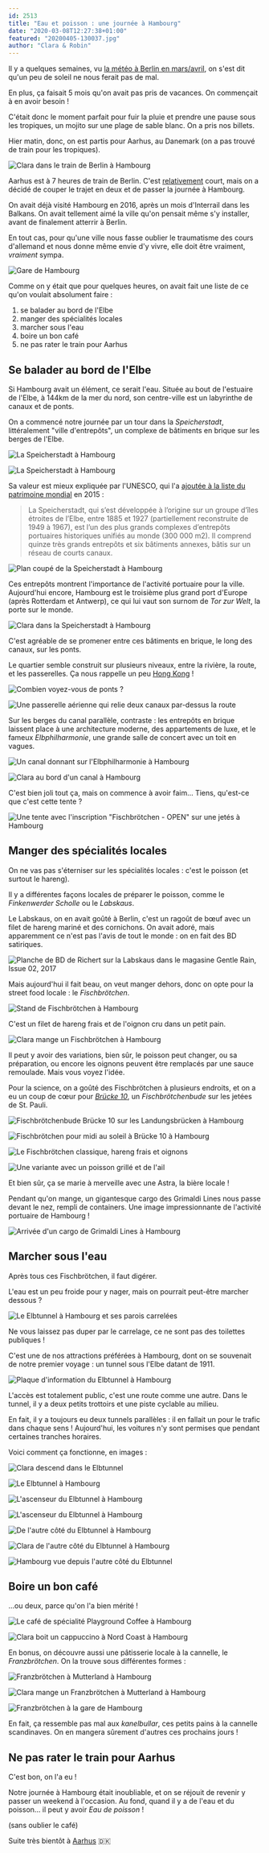 ```yaml
---
id: 2513
title: "Eau et poisson : une journée à Hambourg"
date: "2020-03-08T12:27:38+01:00"
featured: "20200405-130037.jpg"
author: "Clara & Robin"
---
```


Il y a quelques semaines, vu
[la météo à Berlin en mars/avril](/precipitations-ce-matin-a-berlin-eclaircies-dans-lapres-midi-et-grele-en-soiree/),
on s'est dit qu'un peu de soleil ne nous ferait pas de mal.

En plus, ça faisait 5 mois qu'on avait pas pris de vacances. On commençait à en
avoir besoin !

C'était donc le moment parfait pour fuir la pluie et prendre une pause sous les
tropiques, un mojito sur une plage de sable blanc. On a pris nos billets.

Hier matin, donc, on est partis pour Aarhus, au Danemark (on a pas trouvé de
train pour les tropiques).

![Clara dans le train de Berlin à Hambourg](20200405-072455.jpg)

Aarhus est à 7 heures de train de Berlin. C'est
[relativement](/33-heures-transvietnamien/) court, mais on a décidé de couper le
trajet en deux et de passer la journée à Hambourg.

On avait déjà visité Hambourg en 2016, après un mois d'Interrail dans les
Balkans. On avait tellement aimé la ville qu'on pensait même s'y installer,
avant de finalement atterrir à Berlin.

En tout cas, pour qu'une ville nous fasse oublier le traumatisme des cours
d'allemand et nous donne même envie d'y vivre, elle doit être vraiment,
_vraiment_ sympa.

![Gare de Hambourg](20200405-093632.jpg "Bienvenue à Hambourg !")

Comme on y était que pour quelques heures, on avait fait une liste de ce qu'on
voulait absolument faire :

1. se balader au bord de l'Elbe
2. manger des spécialités locales
3. marcher sous l'eau
4. boire un bon café
5. ne pas rater le train pour Aarhus

## Se balader au bord de l'Elbe

Si Hambourg avait un élément, ce serait l'eau. Située au bout de l'estuaire de
l'Elbe, à 144km de la mer du nord, son centre-ville est un labyrinthe de canaux
et de ponts.

On a commencé notre journée par un tour dans la _Speicherstadt_, littéralement
"ville d'entrepôts", un complexe de bâtiments en brique sur les berges de
l'Elbe.

![La Speicherstadt à Hambourg](20200405-100217.jpg)

![La Speicherstadt à Hambourg](20200405-095218.jpg)

Sa valeur est mieux expliquée par l'UNESCO, qui l'a
[ajoutée à la liste du patrimoine mondial](https://whc.unesco.org/fr/list/1467)
en 2015 :

> La Speicherstadt, qui s’est développée à l’origine sur un groupe d’îles
> étroites de l’Elbe, entre 1885 et 1927 (partiellement reconstruite de 1949 à
> 1967), est l’un des plus grands complexes d’entrepôts portuaires historiques
> unifiés au monde (300 000 m2). Il comprend quinze très grands entrepôts et six
> bâtiments annexes, bâtis sur un réseau de courts canaux.

![Plan coupé de la Speicherstadt à Hambourg](Hamburg_Speicherstadt_1888_Querschnitt.jpg "Plan coupé de la Speicherstadt (Wikimedia, domaine public)")

Ces entrepôts montrent l'importance de l'activité portuaire pour la ville.
Aujourd'hui encore, Hambourg est le troisième plus grand port d'Europe (après
Rotterdam et Antwerp), ce qui lui vaut son surnom de _Tor zur Welt_, la porte
sur le monde.

![Clara dans la Speicherstadt à Hambourg](20200405-095607.jpg)

C'est agréable de se promener entre ces bâtiments en brique, le long des canaux,
sur les ponts.

Le quartier semble construit sur plusieurs niveaux, entre la rivière, la route,
et les passerelles. Ça nous rappelle un peu
[Hong Kong](/au-detour-dune-ruelle-street-art-a-hong-kong) !

![](20200405-100938.jpg "Combien voyez-vous de ponts ?")

![](20200405-102445.jpg "Une passerelle aérienne qui relie deux canaux par-dessus la route")

Sur les berges du canal parallèle, contraste : les entrepôts en brique laissent
place à une architecture moderne, des appartements de luxe, et le fameux
_Elbphilharmonie_, une grande salle de concert avec un toit en vagues.

![Un canal donnant sur l'Elbphilharmonie à Hambourg](20200405-101314.jpg)

![Clara au bord d'un canal à Hambourg](20200405-101430.jpg)

C'est bien joli tout ça, mais on commence à avoir faim... Tiens, qu'est-ce que
c'est cette tente ?

![Une tente avec l'inscription "Fischbrötchen - OPEN" sur une jetés à Hambourg](20200405-101709.jpg)

## Manger des spécialités locales

On ne vas pas s'éterniser sur les spécialités locales : c'est le poisson (et
surtout le hareng).

Il y a différentes façons locales de préparer le poisson, comme le _Finkenwerder
Scholle_ ou le _Labskaus_.

Le Labskaus, on en avait goûté à Berlin, c'est un ragoût de bœuf avec un filet
de hareng mariné et des cornichons. On avait adoré, mais apparemment ce n'est
pas l'avis de tout le monde : on en fait des BD satiriques.

![Planche de BD de Richert sur la Labskaus dans le magasine Gentle Rain, Issue 02, 2017](20200405-114708.jpg "Planche par Hannes Richert, Magasine Gentle Rain, Issue 02, 2017")

Mais aujourd'hui il fait beau, on veut manger dehors, donc on opte pour la
street food locale : le _Fischbrötchen_.

![Stand de Fischbrötchen à Hambourg](20200405-101913.jpg)

C'est un filet de hareng frais et de l'oignon cru dans un petit pain.

![Clara mange un Fischbrötchen à Hambourg](20200405-101929.jpg)

Il peut y avoir des variations, bien sûr, le poisson peut changer, ou sa
préparation, ou encore les oignons peuvent être remplacés par une sauce
remoulade. Mais vous voyez l'idée.

Pour la science, on a goûté des Fischbrötchen à plusieurs endroits, et on a eu
un coup de cœur pour _[Brücke 10](https://bruecke10.com/)_, un
_Fischbrötchenbude_ sur les jetées de St. Pauli.

![Fischbrötchenbude Brücke 10 sur les Landungsbrücken à Hambourg](20200405-121057.jpg)

![Fischbrötchen pour midi au soleil à Brücke 10 à Hambourg](20200405-121523.jpg "On vous avait dit qu'on aurait du soleil en sortant de Berlin !")

![Le Fischbrötchen classique, hareng frais et oignons](20200405-121610.jpg "Le Fischbrötchen classique, hareng frais et oignons")

![Une variante avec un poisson grillé et de l'ail](20200405-121615.jpg "Une variante avec un poisson grillé et de l'ail")

Et bien sûr, ça se marie à merveille avec une Astra, la bière locale !

Pendant qu'on mange, un gigantesque cargo des Grimaldi Lines nous passe devant
le nez, rempli de containers. Une image impressionnante de l'activité portuaire
de Hambourg !

![Arrivée d'un cargo de Grimaldi Lines à Hambourg](20200405-122600.jpg "Une partie des 9 millions de containers qui arrivent à Hambourg chaque année")

## Marcher sous l'eau

Après tous ces Fischbrötchen, il faut digérer.

L'eau est un peu froide pour y nager, mais on pourrait peut-être marcher dessous
?

![Le Elbtunnel à Hambourg et ses parois carrelées](20200405-124917.jpg)

Ne vous laissez pas duper par le carrelage, ce ne sont pas des toilettes
publiques !

C'est une de nos attractions préférées à Hambourg, dont on se souvenait de notre
premier voyage : un tunnel sous l'Elbe datant de 1911.

![Plaque d'information du Elbtunnel à Hambourg](20200405-124453.jpg)

L'accès est totalement public, c'est une route comme une autre. Dans le tunnel,
il y a deux petits trottoirs et une piste cyclable au milieu.

En fait, il y a toujours eu deux tunnels parallèles : il en fallait un pour le
trafic dans chaque sens ! Aujourd'hui, les voitures n'y sont permises que
pendant certaines tranches horaires.

Voici comment ça fonctionne, en images :

![Clara descend dans le Elbtunnel](20200405-124551.jpg "On descend à une vingtaine de mètres sous l'eau...")

![Le Elbtunnel à Hambourg](20200405-124859.jpg "...on traverse les 400 mètres qui nous séparent de l'autre rive...")

![L'ascenseur du Elbtunnel à Hambourg](20200405-124824.jpg "...pour remonter, on prend l'ascenseur, pas parce qu'on est paresseux (bien sûr que non)...")

![L'ascenseur du Elbtunnel à Hambourg](20200405-124639.jpg "...mais parce que l'ascenseur est une attraction en soi.")

![De l'autre côté du Elbtunnel à Hambourg](20200405-125912.jpg "On est de l'autre côté !")

![Clara de l'autre côté du Elbtunnel à Hambourg](20200405-125922.jpg "On regarde la vue et les mouettes...")

![Hambourg vue depuis l'autre côté du Elbtunnel](20200405-130037.jpg "...et finalement, on refait la même chose dans le sens inverse.")

## Boire un bon café

...ou deux, parce qu'on l'a bien mérité !

![Le café de spécialité Playground Coffee à Hambourg](20200405-112344.jpg "Une première tasse à Playground, un super café torréfacteur à St. Pauli...")

![Clara boit un cappuccino à Nord Coast à Hambourg](20200405-141402.jpg "...et une deuxième à Nord Coast, un café qu'on avait déjà visité en 2016 !")

En bonus, on découvre aussi une pâtisserie locale à la cannelle, le
_Franzbrötchen_. On la trouve sous différentes formes :

![Franzbrötchen à Mutterland à Hambourg](20200405-153836.jpg "En forme d'escargot au café Mutterland")

![Clara mange un Franzbrötchen à Mutterland à Hambourg](20200405-153737.jpg)

![Franzbrötchen à la gare de Hambourg](20200405-163648.jpg "En forme de croissant aplati à la gare de Hambourg")

En fait, ça ressemble pas mal aux _kanelbullar_, ces petits pains à la cannelle
scandinaves. On en mangera sûrement d'autres ces prochains jours !

## Ne pas rater le train pour Aarhus

C'est bon, on l'a eu !

Notre journée à Hambourg était inoubliable, et on se réjouit de revenir y passer
un weekend à l'occasion. Au fond, quand il y a de l'eau et du poisson... il peut
y avoir *Eau de poisson* !

(sans oublier le café)

Suite très bientôt à [Aarhus](/9-choses-incontournables-a-faire-a-aarhus/) 🇩🇰
